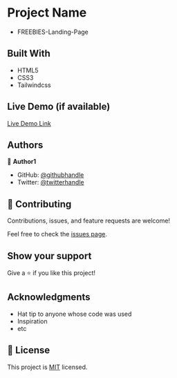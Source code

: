 # Project Name
- FREEBIES-Landing-Page


## Built With

- HTML5
- CSS3
- Tailwindcss

## Live Demo (if available)

[Live Demo Link](https://livedemo.com)


## Authors

👤 **Author1**

- GitHub: [@githubhandle](https://github.com/gasangw)
- Twitter: [@twitterhandle](https://twitter.com/ThomasGasangwa)

## 🤝 Contributing

Contributions, issues, and feature requests are welcome!

Feel free to check the [issues page](https://github.com/gasangw/FREEBIES-Landing-page/issues).

## Show your support

Give a ⭐️ if you like this project!

## Acknowledgments

- Hat tip to anyone whose code was used
- Inspiration
- etc

## 📝 License

This project is [MIT](./MIT.md) licensed.
